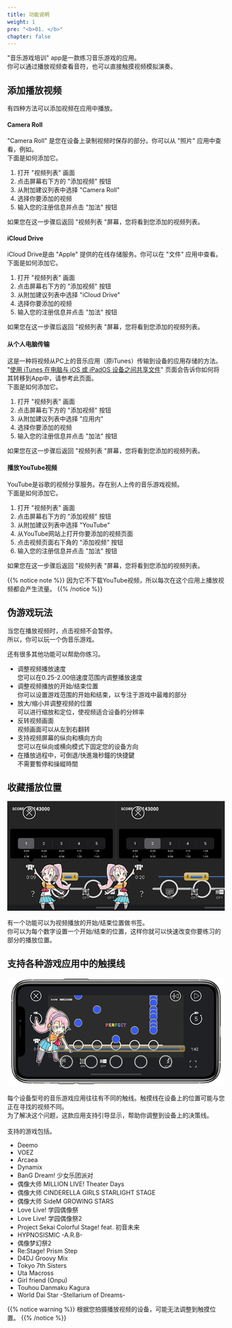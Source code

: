 ```yaml
---
title: 功能说明
weight: 1
pre: "<b>01. </b>"
chapter: false
---
```


"音乐游戏培训" app是一款练习音乐游戏的应用。<br>
你可以通过播放视频查看音符，也可以直接触摸视频模拟演奏。

## 添加播放视频

有四种方法可以添加视频在应用中播放。

#### Camera Roll

"Camera Roll" 是您在设备上录制视频时保存的部分。你可以从 "照片" 应用中查看，例如。<br>
下面是如何添加它。

1. 打开 "视频列表" 画面
2. 点击屏幕右下方的 "添加视频" 按钮
3. 从附加建议列表中选择 "Camera Roll"
4. 选择你要添加的视频
5. 输入您的注册信息并点击 "加法" 按钮

如果您在这一步骤后返回 "视频列表 "屏幕，您将看到您添加的视频列表。

#### iCloud Drive

iCloud Drive是由 "Apple" 提供的在线存储服务。你可以在 "文件" 应用中查看。<br>
下面是如何添加它。

1. 打开 "视频列表" 画面
2. 点击屏幕右下方的 "添加视频" 按钮
3. 从附加建议列表中选择 "iCloud Drive"
4. 选择你要添加的视频
5. 输入您的注册信息并点击 "加法" 按钮

如果您在这一步骤后返回 "视频列表 "屏幕，您将看到您添加的视频列表。

#### 从个人电脑传输

这是一种将视频从PC上的音乐应用（原iTunes）传输到设备的应用存储的方法。<br>
"<a href= "https://support.apple.com/zh-cn/HT201301">使用 iTunes 在电脑与 iOS 或 iPadOS 设备之间共享文件</a>" 页面会告诉你如何将其转移到App中，请参考此页面。<br>
下面是如何添加它。

1. 打开 "视频列表" 画面
2. 点击屏幕右下方的 "添加视频" 按钮
3. 从附加建议列表中选择 "应用内"
4. 选择你要添加的视频
5. 输入您的注册信息并点击 "加法" 按钮

如果您在这一步骤后返回 "视频列表 "屏幕，您将看到您添加的视频列表。

#### 播放YouTube视频

YouTube是谷歌的视频分享服务。存在别人上传的音乐游戏视频。<br>
下面是如何添加它。

1. 打开 "视频列表" 画面
2. 点击屏幕右下方的 "添加视频" 按钮
3. 从附加建议列表中选择 "YouTube"
4. 从YouTube网站上打开你要添加的视频页面
5. 点击视频页面右下角的 "添加视频" 按钮
6. 输入您的注册信息并点击 "加法" 按钮

如果您在这一步骤后返回 "视频列表 "屏幕，您将看到您添加的视频列表。

{{% notice note %}}
因为它不下载YouTube视频，所以每次在这个应用上播放视频都会产生流量。
{{% /notice %}}


## 伪游戏玩法

当您在播放视频时，点击视频不会暂停。<br>
所以，你可以玩一个伪音乐游戏。<br>

还有很多其他功能可以帮助你练习。

- 调整视频播放速度<br>您可以在0.25-2.00倍速度范围内调整播放速度
- 调整视频播放的开始/结束位置<br>你可以设置游戏范围的开始和结束，以专注于游戏中最难的部分
- 放大/缩小并调整视频的位置<br>可以进行缩放和定位，使视频适合设备的分辨率
- 反转视频画面<br>视频画面可以从左到右翻转
- 支持视频屏幕的纵向和横向方向<br>您可以在纵向或横向模式下固定您的设备方向
- 在播放過程中，可倒退/快進幾秒鐘的快捷鍵<br>不需要暫停和操縱時間

## 收藏播放位置

![video scale](img_video_bookmark.png#imgleft)
<div class="clear clear_box"></div>
有一个功能可以为视频播放的开始/结束位置做书签。<br>
你可以为每个数字设置一个开始/结束的位置，这样你就可以快速改变你要练习的部分的播放位置。<br>

## 支持各种游戏应用中的触摸线

![video scale](img_video_scale.png#imgleft)
<div class="clear clear_box"></div>
每个设备型号的音乐游戏应用往往有不同的触线。触摸线在设备上的位置可能与您正在寻找的视频不同。<br>
为了解决这个问题，这款应用支持引导显示，帮助你调整到设备上的决策线。<br><br>
支持的游戏包括。<br>

- Deemo
- VOEZ
- Arcaea
- Dynamix
- BanG Dream! 少女乐团派对
- 偶像大师 MILLION LIVE! Theater Days
- 偶像大师 CINDERELLA GIRLS STARLIGHT STAGE
- 偶像大师 SideM GROWING STARS
- Love Live! 学园偶像祭
- Love Live! 学园偶像祭2
- Project Sekai Colorful Stage! feat. 初音未来
- HYPNOSISMIC -A.R.B-
- 偶像梦幻祭2
- Re:Stage! Prism Step
- D4DJ Groovy Mix
- Tokyo 7th Sisters
- Uta Macross
- Girl friend (Onpu)
- Touhou Danmaku Kagura
- World Dai Star -Stellarium of Dreams-

{{% notice warning %}}
根据您拍摄播放视频的设备，可能无法调整到触摸位置。
{{% /notice %}}